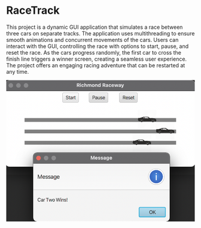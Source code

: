 # RaceTrack

This project is a dynamic GUI application that simulates a race between three cars on separate tracks. The application uses multithreading to ensure smooth animations and concurrent movements of the cars. Users can interact with the GUI, controlling the race with options to start, pause, and reset the race. As the cars progress randomly, the first car to cross the finish line triggers a winner screen, creating a seamless user experience. The project offers an engaging racing adventure that can be restarted at any time.

![Screenshot](racetrack.png)
